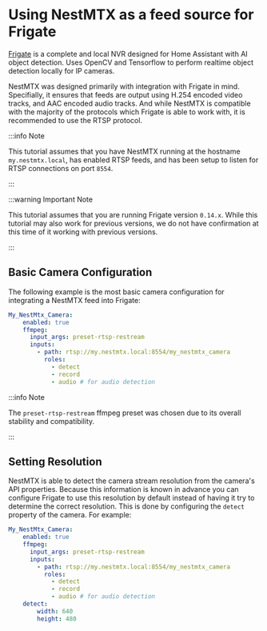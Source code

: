 # Using NestMTX as a feed source for Frigate

[Frigate](https://frigate.video) is a complete and local NVR designed for Home Assistant with AI object detection. Uses OpenCV and Tensorflow to perform realtime object detection locally for IP cameras.

NestMTX was designed primarily with integration with Frigate in mind. Specifially, it ensures that feeds are output using H.254 encoded video tracks, and AAC encoded audio tracks. And while NestMTX is compatible with the majority of the protocols which Frigate is able to work with, it is recommended to use the RTSP protocol.

:::info Note

This tutorial assumes that you have NestMTX running at the hostname `my.nestmtx.local`, has enabled RTSP feeds, and has been setup to listen for RTSP connections on port `8554`.

:::

:::warning Important Note

This tutorial assumes that you are running Frigate version `0.14.x`. While this tutorial may also work for previous versions, we do not have confirmation at this time of it working with previous versions.

:::

## Basic Camera Configuration

The following example is the most basic camera configuration for integrating a NestMTX feed into Frigate:

```yaml
My_NestMtx_Camera:
    enabled: true
    ffmpeg:
      input_args: preset-rtsp-restream
      inputs:
        - path: rtsp://my.nestmtx.local:8554/my_nestmtx_camera
          roles:
            - detect
            - record
            - audio # for audio detection
```

:::info Note

The `preset-rtsp-restream` ffmpeg preset was chosen due to its overall stability and compatibility.

:::

## Setting Resolution

NestMTX is able to detect the camera stream resolution from the camera's API properties. Because this information is known in advance you can configure Frigate to use this resolution by default instead of having it try to determine the correct resolution. This is done by configuring the `detect` property of the camera. For example:

```yaml
My_NestMtx_Camera:
    enabled: true
    ffmpeg:
      input_args: preset-rtsp-restream
      inputs:
        - path: rtsp://my.nestmtx.local:8554/my_nestmtx_camera
          roles:
            - detect
            - record
            - audio # for audio detection
    detect:
        width: 640
        height: 480
```
